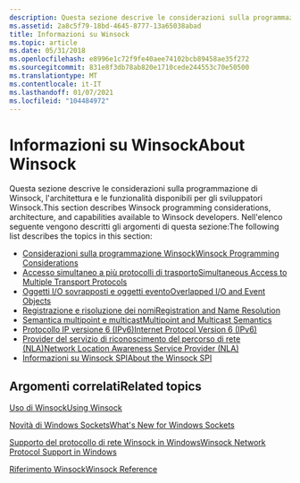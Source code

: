 ```yaml
---
description: Questa sezione descrive le considerazioni sulla programmazione di Winsock, l'architettura e le funzionalità disponibili per gli sviluppatori Winsock.
ms.assetid: 2a8c5f79-18bd-4645-8777-13a65038abad
title: Informazioni su Winsock
ms.topic: article
ms.date: 05/31/2018
ms.openlocfilehash: e8996e1c72f9fe40aee74102bcb89458ae35f272
ms.sourcegitcommit: 831e8f3db78ab820e1710cede244553c70e50500
ms.translationtype: MT
ms.contentlocale: it-IT
ms.lasthandoff: 01/07/2021
ms.locfileid: "104484972"
---
```

# <a name="about-winsock"></a><span data-ttu-id="28978-103">Informazioni su Winsock</span><span class="sxs-lookup"><span data-stu-id="28978-103">About Winsock</span></span>

<span data-ttu-id="28978-104">Questa sezione descrive le considerazioni sulla programmazione di Winsock, l'architettura e le funzionalità disponibili per gli sviluppatori Winsock.</span><span class="sxs-lookup"><span data-stu-id="28978-104">This section describes Winsock programming considerations, architecture, and capabilities available to Winsock developers.</span></span> <span data-ttu-id="28978-105">Nell'elenco seguente vengono descritti gli argomenti di questa sezione:</span><span class="sxs-lookup"><span data-stu-id="28978-105">The following list describes the topics in this section:</span></span>

-   [<span data-ttu-id="28978-106">Considerazioni sulla programmazione Winsock</span><span class="sxs-lookup"><span data-stu-id="28978-106">Winsock Programming Considerations</span></span>](winsock-programming-considerations.md)
-   [<span data-ttu-id="28978-107">Accesso simultaneo a più protocolli di trasporto</span><span class="sxs-lookup"><span data-stu-id="28978-107">Simultaneous Access to Multiple Transport Protocols</span></span>](simultaneous-access-to-multiple-transport-protocols-2.md)
-   [<span data-ttu-id="28978-108">Oggetti I/O sovrapposti e oggetti evento</span><span class="sxs-lookup"><span data-stu-id="28978-108">Overlapped I/O and Event Objects</span></span>](overlapped-i-o-and-event-objects-2.md)
-   [<span data-ttu-id="28978-109">Registrazione e risoluzione dei nomi</span><span class="sxs-lookup"><span data-stu-id="28978-109">Registration and Name Resolution</span></span>](registration-and-name-resolution-2.md)
-   [<span data-ttu-id="28978-110">Semantica multipoint e multicast</span><span class="sxs-lookup"><span data-stu-id="28978-110">Multipoint and Multicast Semantics</span></span>](multipoint-and-multicast-semantics-2.md)
-   [<span data-ttu-id="28978-111">Protocollo IP versione 6 (IPv6)</span><span class="sxs-lookup"><span data-stu-id="28978-111">Internet Protocol Version 6 (IPv6)</span></span>](internet-protocol-version-6-ipv6-2.md)
-   [<span data-ttu-id="28978-112">Provider del servizio di riconoscimento del percorso di rete (NLA)</span><span class="sxs-lookup"><span data-stu-id="28978-112">Network Location Awareness Service Provider (NLA)</span></span>](network-location-awareness-service-provider-nla--2.md)
-   [<span data-ttu-id="28978-113">Informazioni su Winsock SPI</span><span class="sxs-lookup"><span data-stu-id="28978-113">About the Winsock SPI</span></span>](about-the-winsock-spi.md)

## <a name="related-topics"></a><span data-ttu-id="28978-114">Argomenti correlati</span><span class="sxs-lookup"><span data-stu-id="28978-114">Related topics</span></span>

<dl> <dt>

[<span data-ttu-id="28978-115">Uso di Winsock</span><span class="sxs-lookup"><span data-stu-id="28978-115">Using Winsock</span></span>](using-winsock.md)
</dt> <dt>

[<span data-ttu-id="28978-116">Novità di Windows Sockets</span><span class="sxs-lookup"><span data-stu-id="28978-116">What's New for Windows Sockets</span></span>](what-s-new-for-windows-sockets-2.md)
</dt> <dt>

[<span data-ttu-id="28978-117">Supporto del protocollo di rete Winsock in Windows</span><span class="sxs-lookup"><span data-stu-id="28978-117">Winsock Network Protocol Support in Windows</span></span>](network-protocol-support-in-windows.md)
</dt> <dt>

[<span data-ttu-id="28978-118">Riferimento Winsock</span><span class="sxs-lookup"><span data-stu-id="28978-118">Winsock Reference</span></span>](winsock-reference.md)
</dt> </dl>

 

 



